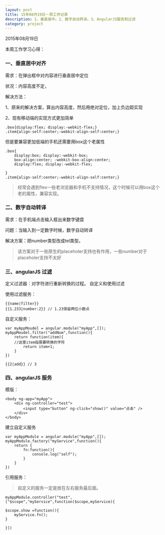 ```yaml
---
layout: post
title: 15年08月19日－周工作记录
description: 1、垂直居中。2、数字自动转译。3、AngularJS服务和过滤
category: project
---
```



2015年08月19日

本周工作学习心得：

### 一、垂直居中对齐
需求：在弹出框中对内容进行垂直居中定位

状况：内容高度不定，

解决方法：

1、原来的解决方案，算出内容高度，然后用绝对定位，加上负边距实现

2、现有移动端的实现方式更加简单

	.box{display:flex; display:-webkit-flex;}
	.item{align-self:center;-webkit-align-self:center;}
但是要兼容更加低端的手机还需要用box这个老属性
	
	.box{
		display:box; display:-webkit-box;
		box-align:center; -webkit-box-align:center;
		display:flex; display:-webkit-flex;
		
	}
	.item{align-self:center;-webkit-align-self:center;}

> 经常会遇到flex一些老浏览器和手机不支持情况，这个时候可以用box这个老的属性，兼容实现。
	
### 二、数字自动转译
需求：在手机端点击输入框出来数字键盘

问题：当输入到一定数字时候，数字自动转译

解决方案：把number类型改成tel类型。

> 该方案对于一些原生的placeholer支持也有作用，一些number对于placeholer支持不太好

### 三、angularJS 过滤
定义过滤器：对字符进行重新转换的过程。
自定义和使用过滤

使用过滤服务：

	{{name|filter}}
	{{1.233|number:2}} // 1.23保留两位小数点

自定义服务：

	var myAppMoudel = angular.module("myApp",[]);
	myAppMoudel.filter("addNum",function(){
		return function(item){
		//这里item指需要转换的字符
			return item+1;
		}
	})
	
	{{2|add}} // 3
	
### 四、angularJS 服务
	
模版：
	
	<body ng-app="myApp">
		<div ng-controller="test">
			<input type="button" ng-click="show()" value="点击" />
		</div>
	</body>

建立自定义服务

	var myAppModule = angular.module("myApp",[]);
	myAppModule.factory("myService",function(){
		return {
			fn:function(){
				console.log("self");
			}
		}
	})

引用服务：
> 自定义的服务一定是放在左右服务最后面。
	
	myAppModule.controller("test",["$scope","myService",function($scope,myService){
	
	$scope.show =function(){
		myService.fn();
	}
		
	}])

	

